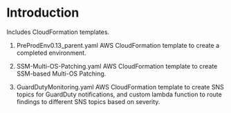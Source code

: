 # Introduction
Includes CloudFormation templates.

1.	PreProdEnv0.13_parent.yaml
AWS CloudFormation template to create a completed environment.

2.	SSM-Multi-OS-Patching.yaml
AWS CloudFormation template to create SSM-based Multi-OS Patching.

3.	GuardDutyMonitoring.yaml
AWS CloudFormation template to create SNS topics for GuardDuty notifications, and custom lambda function to route findings to different SNS topics based on severity.
